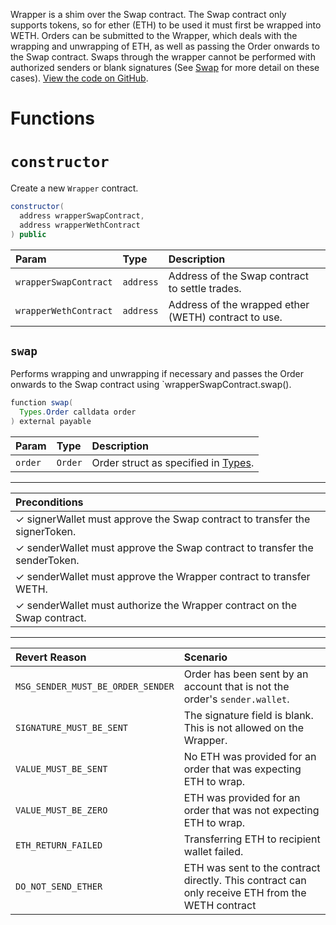 Wrapper is a shim over the Swap contract. The Swap contract only supports tokens, so for ether (ETH) to be used it must first be wrapped into WETH. Orders can be submitted to the Wrapper, which deals with the wrapping and unwrapping of ETH, as well as passing the Order onwards to the Swap contract. Swaps through the wrapper cannot be performed with authorized senders or blank signatures (See [Swap](swap.md) for more detail on these cases). [View the code on GitHub](https://github.com/airswap/airswap-protocols/tree/master/source/wrapper).

# Functions

# `constructor`

Create a new `Wrapper` contract.

```java
constructor(
  address wrapperSwapContract,
  address wrapperWethContract
) public
```

| Param                 | Type      | Description                                          |
| :-------------------- | :-------- | :--------------------------------------------------- |
| `wrapperSwapContract` | `address` | Address of the Swap contract to settle trades.       |
| `wrapperWethContract` | `address` | Address of the wrapped ether (WETH) contract to use. |

## `swap`

Performs wrapping and unwrapping if necessary and passes the Order onwards to the Swap contract using `wrapperSwapContract.swap().

```java
function swap(
  Types.Order calldata order
) external payable
```

| Param   | Type    | Description                                     |
| :------ | :------ | :---------------------------------------------- |
| `order` | `Order` | Order struct as specified in [Types](types.md). |

---

| Preconditions                                                              |
| :------------------------------------------------------------------------- |
| ✓ signerWallet must approve the Swap contract to transfer the signerToken. |
| ✓ senderWallet must approve the Swap contract to transfer the senderToken. |
| ✓ senderWallet must approve the Wrapper contract to transfer WETH.         |
| ✓ senderWallet must authorize the Wrapper contract on the Swap contract.   |

---

| Revert Reason                     | Scenario                                                                   |
| :-------------------------------- | :------------------------------------------------------------------------- |
| `MSG_SENDER_MUST_BE_ORDER_SENDER` | Order has been sent by an account that is not the order's `sender.wallet`. |
| `SIGNATURE_MUST_BE_SENT`          | The signature field is blank. This is not allowed on the Wrapper.          |
| `VALUE_MUST_BE_SENT`              | No ETH was provided for an order that was expecting ETH to wrap.           |
| `VALUE_MUST_BE_ZERO`              | ETH was provided for an order that was not expecting ETH to wrap.          |
| `ETH_RETURN_FAILED`               | Transferring ETH to recipient wallet failed.                             |
| `DO_NOT_SEND_ETHER`               | ETH was sent to the contract directly. This contract can only receive ETH from the WETH contract |
